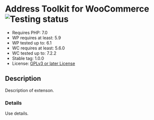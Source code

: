 # Address Toolkit for WooCommerce ![Testing status](https://github.com/devpress/address-toolkit-for-woocommerce/actions/workflows/php-tests.yml/badge.svg?branch=main)

-   Requires PHP: 7.0
-   WP requires at least: 5.9
-   WP tested up to: 6.1
-   WC requires at least: 5.6.0
-   WC tested up to: 7.2.2
-   Stable tag: 1.0.0
-   License: [GPLv3 or later License](http://www.gnu.org/licenses/gpl-3.0.html)

## Description

Description of extenson.

### Details

Use details.
